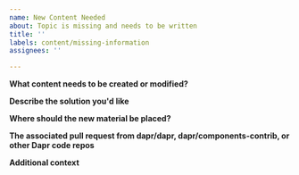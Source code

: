```yaml
---
name: New Content Needed
about: Topic is missing and needs to be written
title: ''
labels: content/missing-information
assignees: ''

---
```


**What content needs to be created or modified?**
<!--A clear and concise description of what the problem is. Ex. There should be docs on how pub/sub works...-->

**Describe the solution you'd like**
<!--A clear and concise description of what you want to happen-->

**Where should the new material be placed?**
<!--Please suggest where in the docs structure the new content should be created-->

**The associated pull request from dapr/dapr, dapr/components-contrib, or other Dapr code repos**
<!--
Specify the URL to the associated pull request, if applicable

For example: https://github.com/dapr/dapr/pull/3277
-->

**Additional context**
<!--Add any other context or screenshots about the feature request here-->
